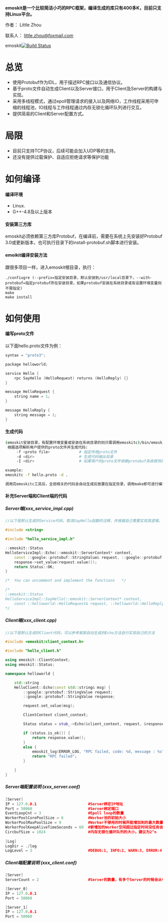 
**emoskit是一个比较简洁小巧的RPC框架，编译生成的库只有400多K，目前只支持Linux平台。**

作者： Little Zhou

联系人： little.zhou@foxmail.com

emoskit[![Build Status](https://api.travis-ci.org/git-littlezhou/emoskit.svg?branch=master)](https://travis-ci.org/git-littlezhou/emoskit)

# 总览
  - 使用Protobuf作为IDL，用于描述RPC接口以及通信协议。
  - 基于proto文件自动生成Client以及Server接口，用于Client及Server的构建与实现。
  - 采用多线程模式，通过epoll管理请求的接入以及网络IO，工作线程采用可申缩的线程池，IO线程与工作线程通过内存无锁化循环队列进行交互。
  - 提供简易的Client和Server配置方式。

# 局限
  - 目前只支持TCP协议，后续可能会加入UDP等的支持。
  - 还没有提供过载保护、自适应拒绝请求等保护功能

# 如何编译
#### 编译环境
  - Linux.
  - G++-4.8及以上版本

#### 安装第三方库
emoskit必须依赖第三方库Protobuf，在编译前，需要在系统上先安装好Protobuf 3.0或更新版本，也可执行目录下的install-protobuf.sh脚本进行安装。

#### emoikit编译安装方法
跟很多项目一样，进入emoskit根目录，执行：

    ./confiugre (--prefix=指定安装目录，默认安装到/usr/local目录下，--with-protobuf=指定protobuf所在安装目录，如果protobuf安装在系统目录或有设置环境变量则不需指定)
    make
    make install

# 如何使用
#### 编写proto文件
以下面hello.proto文件为例：

```c++
syntax = "proto3";

package helloworld;

service Hello {
	rpc SayHello (HelloRequest) returns (HelloReply) {}
}

message HelloRequest {
	string name = 1;
}

message HelloReply {
	string message = 1;
}

```
#### 生成代码

```bash
(emoskit安装目录，有配置环境变量或安装在系统目录的则只需调用emoskitc)/bin/emoskitc <-f proto file> <-d destination dir>
 根据选项解析用户提供的proto文件并生成代码:
     -f <proto file>             # 指定所用proto文件
     -d <dir>                    # 生成代码输出目录
     -I <dir>                    # 如果用户的proto文件依赖protobuf系统提供的.proto文件，则可以在这里指定include目录

example:
emoskitc -f hello.proto -d .

调用完emoskitc工具后，全部相关的代码会自动生成后放置在指定目录，调用make即可进行编译。

```

#### 补充Server端和Client端的代码
##### Server端(xxx_service_impl.cpp)

```c++
//以下是默认生成的Service代码，取消SayHello函数的注释，并根据自己需要实现其逻辑，可以参考框架自动生成的Echo函数的实现

#include <string>

#include "hello_service_impl.h"

::emoskit::Status
HelloServiceImpl::Echo(::emoskit::ServerContext* context,
	const ::google::protobuf::StringValue& request, ::google::protobuf::StringValue* response) {
	response->set_value(request.value());
	return Status::OK;
}

/*	You can uncomment and implement the functions	*/

/*
::emoskit::Status
HelloServiceImpl::SayHello(::emoskit::ServerContext* context,
	const ::helloworld::HelloRequest& request, ::helloworld::HelloReply* response) {}
*/

```

##### Client端(xxx_client.cpp)

```c++
//以下是默认生成的Client代码，可以参考框架自动生成的Echo方法自行实现自己的方法

#include <emoskit/client_context.h>

#include "hello_client.h"

using emoskit::ClientContext;
using emoskit::Status;

namespace helloworld {

	std::string
	HelloClient::Echo(const std::string& msg) {
		::google::protobuf::StringValue request;
		::google::protobuf::StringValue response;

		request.set_value(msg);

		ClientContext client_context;

		Status status = stub_->Echo(&client_context, request, &response);

		if (status.is_ok()) {
			return response.value();
		}
		else {
			emoskit_log(ERROR_LOG, "RPC failed, code: %d, message : %s", status.code(), status.message().c_str());
			return "RPC failed";
		}

	}
}

```

##### Server端配置说明 (xxx_server.conf)

```c++
[Server]
IP = 127.0.0.1                       #Server绑定IP地址
Port = 50060                         #Server绑定端口
EventLoopCnt = 3                     #Epoll loop的数量
WorkerPoolCorePoolSize = 6           #Worker池的初始大小
WorkerPoolMaxPoolSize = 9            #Worker不够用的时候所能增加到的最大数量
WorkerPoolKeepAliveTimeSeconds = 60  #新增加的Worker空闲超过指定时间没任务会自动关闭
CircbufSize = 1024                   #内存无锁化循环队列的大小，建议为2^n
 
[Log]
LogDir = ./log
LogLevel = 3                         #DEBUG:1, INFO:2, WARN:3, ERROR:4

```

##### Client端配置说明 (xxx_client.conf)

```c++
[Server]
ServerCount = 2                      #Server的数量，有多个Server的时候会从中随机挑一个进行RPC调用

[Server_0]
IP = 127.0.0.1
Port = 50060

[Server_1]
IP = 127.0.0.1
Port = 50060

```